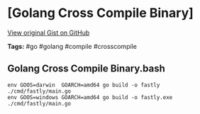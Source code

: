 # [Golang Cross Compile Binary] 

[View original Gist on GitHub](https://gist.github.com/Integralist/f21d57a8fcada8d4c2ac79bece4337b4)

**Tags:** #go #golang #compile #crosscompile

## Golang Cross Compile Binary.bash

```shell
env GOOS=darwin  GOARCH=amd64 go build -o fastly     ./cmd/fastly/main.go
env GOOS=windows GOARCH=amd64 go build -o fastly.exe ./cmd/fastly/main.go
```

